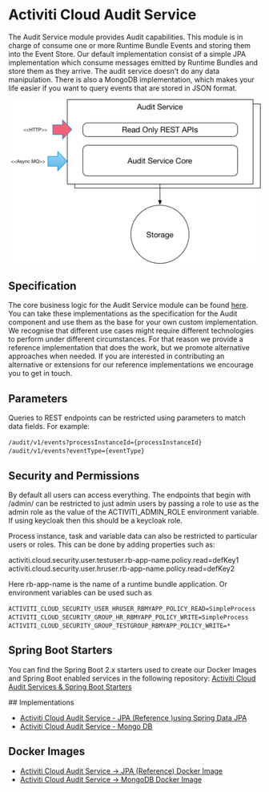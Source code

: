 # Activiti Cloud Audit Service

The Audit Service module provides Audit capabilities. This module is in charge of consume one or more Runtime Bundle Events and storing them into the
Event Store. Our default implementation consist of a simple JPA implementation which consume messages emitted by Runtime Bundles
and store them as they arrive. The audit service doesn't do any data manipulation.
There is also a MongoDB implementation, which makes your life easier if you want to query events that are stored in JSON format.


![](/assets/AuditService.png)

## Specification

The core business logic for the Audit Service module can be found [here](https://github.com/Activiti/activiti-cloud-audit-service/tree/develop/activiti-cloud-services-audit). You can take these implementations as the specification for the Audit component and use them as the base for your own custom implementation. We recognise that different use cases might require different technologies to perform under different circumstances. For that reason we provide a reference implementation that does the work, but we promote alternative approaches when needed.
If you are interested in contributing an alternative or extensions for our reference implementations we encourage you to get in touch.

## Parameters

Queries to REST endpoints can be restricted using parameters to match data fields. For example:

`/audit/v1/events?processInstanceId={processInstanceId}`
`/audit/v1/events?eventType={eventType}`

## Security and Permissions

By default all users can access everything. The endpoints that begin with /admin/ can be restricted to just admin users by passing a role to use as the admin role as the value of the ACTIVITI_ADMIN_ROLE environment variable. If using keycloak then this should be a keycloak role.

Process instance, task and variable data can also be restricted to particular users or roles. This can be done by adding properties such as:

activiti.cloud.security.user.testuser.rb-app-name.policy.read=defKey1
activiti.cloud.security.user.hruser.rb-app-name.policy.read=defKey2

Here rb-app-name is the name of a runtime bundle application. Or environment variables can be used such as

`ACTIVITI_CLOUD_SECURITY_USER_HRUSER_RBMYAPP_POLICY_READ=SimpleProcess`
`ACTIVITI_CLOUD_SECURITY_GROUP_HR_RBMYAPP_POLICY_WRITE=SimpleProcess`
`ACTIVITI_CLOUD_SECURITY_GROUP_TESTGROUP_RBMYAPP_POLICY_WRITE=*`

## Spring Boot Starters
You can find the Spring Boot 2.x starters used to create our Docker Images and Spring Boot enabled services in the following repository:
[Activiti Cloud Audit Services & Spring Boot Starters](https://github.com/Activiti/activiti-cloud-audit-service)

## Implementations
 - [Activiti Cloud Audit Service - JPA (Reference )using Spring Data JPA](https://github.com/Activiti/activiti-cloud-audit/)
 - [Activiti Cloud Audit Service - Mongo DB](https://github.com/Activiti/activiti-cloud-audit-mongodb/)

## Docker Images

- [Activiti Cloud Audit Service -> JPA (Reference) Docker Image](https://hub.docker.com/r/activiti/activiti-cloud-audit/)
- [Activiti Cloud Audit Service -> MongoDB Docker Image](https://hub.docker.com/r/activiti/activiti-cloud-audit-mongodb/)
